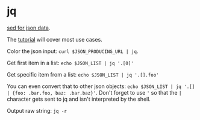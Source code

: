 # jq

[sed for json data](https://stedolan.github.io/jq/).

The [tutorial](https://stedolan.github.io/jq/tutorial/) will cover most use cases.

Color the json input: `curl $JSON_PRODUCING_URL | jq`.

Get first item in a list: `echo $JSON_LIST | jq '.[0]'`

Get specific item from a list: `echo $JSON_LIST | jq '.[].foo' `

You can even convert that to other json objects: `echo $JSON_LIST | jq '.[] | {foo: .bar.foo, baz: .bar.baz}'`. Don't forget to use `'` so that the `|` character gets sent to jq and isn't interpreted by the shell.

Output raw string: `jq -r`
